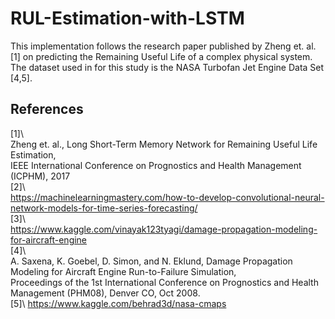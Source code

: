 # RUL-Estimation-with-LSTM

This implementation follows the research paper published by Zheng et. al. [1] on predicting the Remaining Useful Life of a complex physical system. The dataset used in for this study is the NASA Turbofan Jet Engine Data Set [4,5].

## References
<a id="1">[1]</a>\  
Zheng et. al., Long Short-Term Memory Network for Remaining Useful Life Estimation,  
IEEE International Conference on Prognostics and Health Management (ICPHM), 2017  
<a id="2">[2]</a>\  
https://machinelearningmastery.com/how-to-develop-convolutional-neural-network-models-for-time-series-forecasting/  
<a id="3">[3]</a>\  
https://www.kaggle.com/vinayak123tyagi/damage-propagation-modeling-for-aircraft-engine  
<a id="3">[4]</a>\  
A. Saxena, K. Goebel, D. Simon, and N. Eklund, Damage Propagation Modeling for Aircraft Engine Run-to-Failure Simulation,  
Proceedings of the 1st International Conference on Prognostics and Health Management (PHM08), Denver CO, Oct 2008.  
<a id="3">[5]</a>\ 
https://www.kaggle.com/behrad3d/nasa-cmaps

